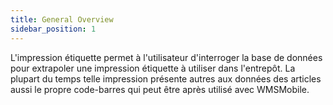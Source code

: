 ```yaml
---
title: General Overview
sidebar_position: 1
---
```


L'impression étiquette permet à l'utilisateur d'interroger la base de données pour extrapoler une impression étiquette à utiliser dans l'entrepôt. La plupart du temps telle impression présente autres aux données des articles aussi le propre code-barres qui peut être après utilisé avec WMSMobile.






